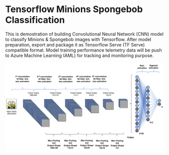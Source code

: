 # Tensorflow Minions Spongebob Classification

This is demostration of building Convolutional Neural Network (CNN) model to classify Minions & Spongebob images with Tensorflow. After model preparation, export and package it as Tensorflow Serve (TF Serve) compatible format. Model training performance telemetry data will be push to Azure Machine Learning (AML) for tracking and monitoring purpose.

![alt text](https://github.com/easonlai/tensorflow_minions_spongebob_classification/blob/master/images/cnn_model_summary.PNG)